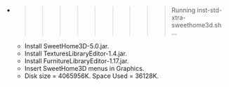 * >>>>>>>>> Running inst-std-xtra-sweethome3d.sh ...
  * Install SweetHome3D-5.0.jar.
  * Install TexturesLibraryEditor-1.4.jar.
  * Install FurnitureLibraryEditor-1.17.jar.
  * Insert SweetHome3D menus in Graphics.
  * Disk size = 4065956K. Space Used = 36128K.
